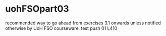 # uohFSOpart03
recommended way to go ahead from exercises 3.1 onwards unless notified otherwise by UoH FSO courseware.
test push 01 L410